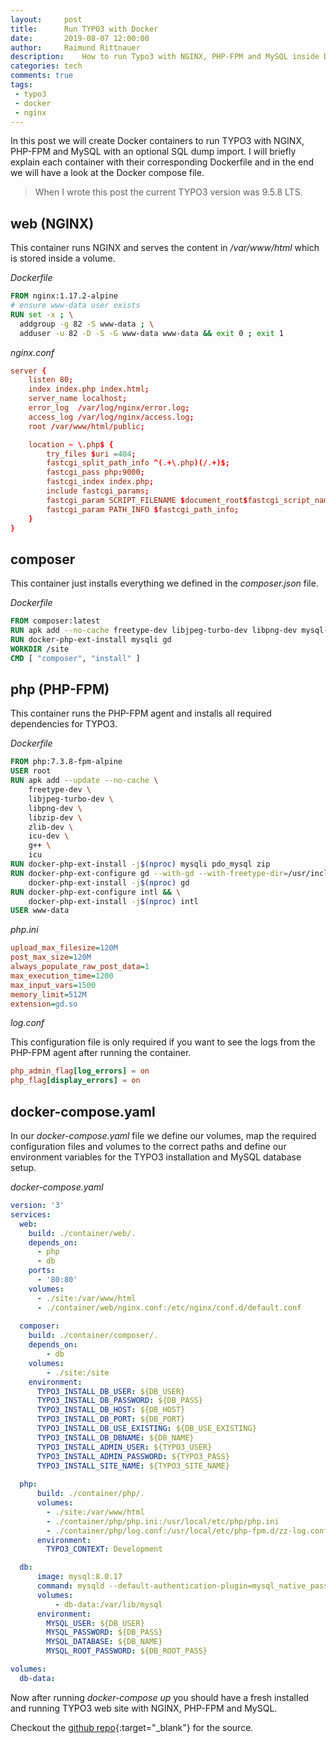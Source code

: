 ```yaml
---
layout:     post
title:      Run TYPO3 with Docker
date:       2019-08-07 12:00:00
author:     Raimund Rittnauer
description:    How to run Typo3 with NGINX, PHP-FPM and MySQL inside Docker
categories: tech
comments: true
tags:
 - typo3
 - docker
 - nginx
---
```


In this post we will create Docker containers to run TYPO3 with NGINX, PHP-FPM and MySQL with an optional SQL dump import.
I will briefly explain each container with their corresponding Dockerfile and in the end we will have a look at the Docker compose file.

> When I wrote this post the current TYPO3 version was 9.5.8 LTS.

## web (NGINX)

This container runs NGINX and serves the content in _/var/www/html_ which is stored inside a volume.

_Dockerfile_

``` Dockerfile
FROM nginx:1.17.2-alpine
# ensure www-data user exists
RUN set -x ; \
  addgroup -g 82 -S www-data ; \
  adduser -u 82 -D -S -G www-data www-data && exit 0 ; exit 1
```

_nginx.conf_

``` conf
server {
    listen 80;
    index index.php index.html;
    server_name localhost;
    error_log  /var/log/nginx/error.log;
    access_log /var/log/nginx/access.log;
    root /var/www/html/public;

    location ~ \.php$ {
        try_files $uri =404;
        fastcgi_split_path_info ^(.+\.php)(/.+)$;
        fastcgi_pass php:9000;
        fastcgi_index index.php;
        include fastcgi_params;
        fastcgi_param SCRIPT_FILENAME $document_root$fastcgi_script_name;
        fastcgi_param PATH_INFO $fastcgi_path_info;
    }
}
```

## composer

This container just installs everything we defined in the _composer.json_ file.

_Dockerfile_

``` Dockerfile
FROM composer:latest
RUN apk add --no-cache freetype-dev libjpeg-turbo-dev libpng-dev mysql-client
RUN docker-php-ext-install mysqli gd
WORKDIR /site
CMD [ "composer", "install" ]
```

## php (PHP-FPM)

This container runs the PHP-FPM agent and installs all required dependencies for TYPO3.

_Dockerfile_

``` Dockerfile
FROM php:7.3.8-fpm-alpine
USER root
RUN apk add --update --no-cache \
    freetype-dev \
    libjpeg-turbo-dev \
    libpng-dev \
    libzip-dev \
    zlib-dev \
    icu-dev \
    g++ \
    icu
RUN docker-php-ext-install -j$(nproc) mysqli pdo_mysql zip
RUN docker-php-ext-configure gd --with-gd --with-freetype-dir=/usr/include/ --with-jpeg-dir=/usr/include/ --with-png-dir=/usr/include/ && \
    docker-php-ext-install -j$(nproc) gd
RUN docker-php-ext-configure intl && \
    docker-php-ext-install -j$(nproc) intl
USER www-data
```

_php.ini_

``` ini
upload_max_filesize=120M
post_max_size=120M
always_populate_raw_post_data=1
max_execution_time=1200
max_input_vars=1500
memory_limit=512M
extension=gd.so
```

_log.conf_

This configuration file is only required if you want to see the logs from the PHP-FPM agent after running the container.

``` conf
php_admin_flag[log_errors] = on
php_flag[display_errors] = on
```

## docker-compose.yaml

In our _docker-compose.yaml_ file we define our volumes, map the required configuration files and volumes to the correct paths and
define our environment variables for the TYPO3 installation and MySQL database setup.

_docker-compose.yaml_

``` yaml
version: '3'
services:
  web:
    build: ./container/web/.
    depends_on: 
      - php
      - db
    ports:
      - '80:80'
    volumes:
      - ./site:/var/www/html
      - ./container/web/nginx.conf:/etc/nginx/conf.d/default.conf
  
  composer:
    build: ./container/composer/.
    depends_on:
        - db
    volumes:
        - ./site:/site
    environment: 
      TYPO3_INSTALL_DB_USER: ${DB_USER}
      TYPO3_INSTALL_DB_PASSWORD: ${DB_PASS}
      TYPO3_INSTALL_DB_HOST: ${DB_HOST}
      TYPO3_INSTALL_DB_PORT: ${DB_PORT}
      TYPO3_INSTALL_DB_USE_EXISTING: ${DB_USE_EXISTING}
      TYPO3_INSTALL_DB_DBNAME: ${DB_NAME}
      TYPO3_INSTALL_ADMIN_USER: ${TYPO3_USER}
      TYPO3_INSTALL_ADMIN_PASSWORD: ${TYPO3_PASS}
      TYPO3_INSTALL_SITE_NAME: ${TYPO3_SITE_NAME}
  
  php:
      build: ./container/php/.
      volumes:
        - ./site:/var/www/html
        - ./container/php/php.ini:/usr/local/etc/php/php.ini
        - ./container/php/log.conf:/usr/local/etc/php-fpm.d/zz-log.conf
      environment: 
        TYPO3_CONTEXT: Development

  db:
      image: mysql:8.0.17
      command: mysqld --default-authentication-plugin=mysql_native_password
      volumes:
          - db-data:/var/lib/mysql
      environment:
        MYSQL_USER: ${DB_USER}
        MYSQL_PASSWORD: ${DB_PASS}
        MYSQL_DATABASE: ${DB_NAME}
        MYSQL_ROOT_PASSWORD: ${DB_ROOT_PASS}

volumes:
  db-data:
```

Now after running _docker-compose up_ you should have a fresh installed and running TYPO3 web site with NGINX, PHP-FPM and MySQL.

Checkout the [github repo][1]{:target="_blank"} for the source.

[1]: https://github.com/raaaimund/typo3-docker